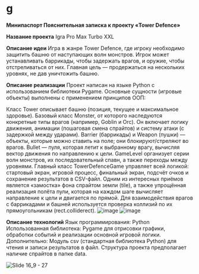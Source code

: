 # g
**Минипаспорт Пояснительная записка к проекту «Tower Defence»**

**Название проекта**
Igra Pro Max Turbo XXL

**Описание идеи**
Игра в жанре Tower Defence, где игроку необходимо защитить башню от наступающих волн монстров. Игрок может устанавливать баррикады, чтобы задержать врагов, и оружие, чтобы отстреливаться от них. Главная цель — продержаться на нескольких уровнях, не дав уничтожить башню.

**Описание реализации**
Проект написан на языке Python с использованием библиотеки Pygame. Основные сущности (игровые объекты) выполнены c применением принципов ООП:

Класс Tower описывает башню (позиция, текущее и максимальное здоровье).
Базовый класс Monster, от которого наследуются конкретные типы врагов (например, Goblin и Orc). Он включает логику движения, анимации (пошаговая смена спрайтов) и систему атаки (с задержкой между ударами).
Barrier (баррикады) и Weapon (пушки) — объекты, которые можно ставить на поле; они блокируют/стреляют во врагов.
Bullet — пуля, которая летит к выбранному врагу, вычисляя вектор движения по направлению к цели.
GameLevel организует серии волн монстров, их последовательный спавн, а также переходы между уровнями.
Главный класс TowerDefenceGame управляет всей логикой: стартовый экран, игровой процесс, финальный экран, подсчёт очков и сохранение результатов в CSV-файл.
Одним из интересных приёмов является «замостка» фона спрайтом земли (tile), а также упрощённая реализация полёта пули, которая на каждом шаге вычисляет направление к цели и двигается по прямой. Для взаимодействия врагов с баррикадами и башней используется проверка коллизий по их прямоугольникам (rect.colliderect).
![image](https://github.com/user-attachments/assets/aae82e26-997b-4d18-a70b-80c913e12c1c)
![image](https://github.com/user-attachments/assets/b67d90db-f903-4e16-a900-af213412ebfd)



**Описание технологий**
Язык программирования: Python
Использованная библиотека:
Pygame для отрисовки графики, обработки событий и реализации основной игровой логики.
Дополнительно:
Модуль csv (стандартная библиотека Python) для чтения и записи результатов в файл.
Структура проекта предполагает наличие спрайтов в папке data.

![Slide 16_9 - 27](https://github.com/user-attachments/assets/64933ef6-c7fc-4b98-9fb6-e5342cbc5489)
